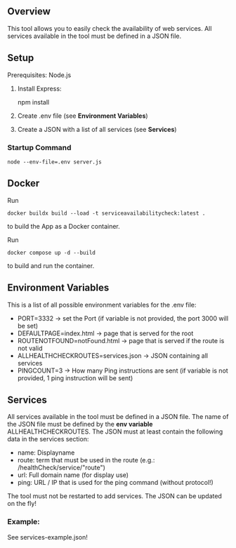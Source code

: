 ## Overview
This tool allows you to easily check the availability of web services. 
All services available in the tool must be defined in a JSON file. 
## Setup
Prerequisites: Node.js
1. Install Express: 

    npm install

2. Create .env file (see **Environment Variables**)
3. Create a JSON with a list of all services (see **Services**)
### Startup Command
    node --env-file=.env server.js

## Docker
Run 
    
    docker buildx build --load -t serviceavailabilitycheck:latest . 

to build the App as a Docker container. 

Run 

    docker compose up -d --build

to build and run the container. 

## Environment Variables
This is a list of all possible environment variables for the .env file: 
- PORT=3332 -> set the Port (if variable is not provided, the port 3000 will be set)
- DEFAULTPAGE=index.html -> page that is served for the root
- ROUTENOTFOUND=notFound.html -> page that is served if the route is not valid
- ALLHEALTHCHECKROUTES=services.json -> JSON containing all services
- PINGCOUNT=3 -> How many Ping instructions are sent (if variable is not provided, 1 ping instruction will be sent)

## Services
All services available in the tool must be defined in a JSON file. 
The name of the JSON file must be defined by the **env variable** ALLHEALTHCHECKROUTES.
The JSON must at least contain the following data in the services section: 
- name: Displayname 
- route: term that must be used in the route (e.g.: /healthCheck/service/"route")
- url: Full domain name (for display use)
- ping: URL / IP that is used for the ping command (without protocol!)

The tool must not be restarted to add services. The JSON can be updated on the fly!
### Example: 
See services-example.json!
